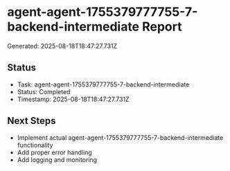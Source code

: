 # agent-agent-1755379777755-7-backend-intermediate Report

Generated: 2025-08-18T18:47:27.731Z

## Status
- Task: agent-agent-1755379777755-7-backend-intermediate
- Status: Completed
- Timestamp: 2025-08-18T18:47:27.731Z

## Next Steps
- Implement actual agent-agent-1755379777755-7-backend-intermediate functionality
- Add proper error handling
- Add logging and monitoring
